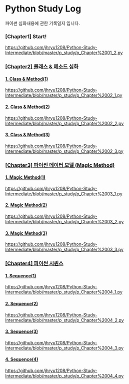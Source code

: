 <h1>Python Study Log</h1>
파이썬 심화내용에 관한 기록일지 입니다.

<h3>[Chapter1] Start!</h3>
<a href = "https://github.com/jhryu1208/Python-Study-Intermediate/blob/master/p_study/p_Chapter%2001_2.py">https://github.com/jhryu1208/Python-Study-Intermediate/blob/master/p_study/p_Chapter%2001_2.py

<h3>[Chapter2] 클래스 & 메소드 심화</h3>

<h4> 1. Class & Method(1) </h4>
<a href = "https://github.com/jhryu1208/Python-Study-Intermediate/blob/master/p_study/p_Chapter%2002_1.py">https://github.com/jhryu1208/Python-Study-Intermediate/blob/master/p_study/p_Chapter%2002_1.py

<h4> 2. Class & Method(2) </h4>
<a href = "https://github.com/jhryu1208/Python-Study-Intermediate/blob/master/p_study/p_Chapter%2002_2.py">https://github.com/jhryu1208/Python-Study-Intermediate/blob/master/p_study/p_Chapter%2002_2.py

<h4> 3. Class & Method(3) </h4>
<a href = "https://github.com/jhryu1208/Python-Study-Intermediate/blob/master/p_study/p_Chapter%2002_3.py">https://github.com/jhryu1208/Python-Study-Intermediate/blob/master/p_study/p_Chapter%2002_3.py

<h3>[Chapter3] 파이썬 데이터 모델 (Magic Method)</h3>

<h4> 1. Magic Method(1) </h4>
<a href = "https://github.com/jhryu1208/Python-Study-Intermediate/blob/master/p_study/p_Chapter%2003_1.py">https://github.com/jhryu1208/Python-Study-Intermediate/blob/master/p_study/p_Chapter%2003_1.py

<h4> 2. Magic Method(2) </h4>
<a href = "https://github.com/jhryu1208/Python-Study-Intermediate/blob/master/p_study/p_Chapter%2003_2.py">https://github.com/jhryu1208/Python-Study-Intermediate/blob/master/p_study/p_Chapter%2003_2.py

<h4> 3. Magic Method(3) </h4>
<a href = "https://github.com/jhryu1208/Python-Study-Intermediate/blob/master/p_study/p_Chapter%2003_3.py">https://github.com/jhryu1208/Python-Study-Intermediate/blob/master/p_study/p_Chapter%2003_3.py

<h3>[Chapter4] 파이썬 시퀀스</h3>
<h4> 1. Sequence(1) </h4>
<a href = "https://github.com/jhryu1208/Python-Study-Intermediate/blob/master/p_study/p_Chapter%2004_1.py">https://github.com/jhryu1208/Python-Study-Intermediate/blob/master/p_study/p_Chapter%2004_1.py

<h4> 2. Sequence(2) </h4>
<a href = "https://github.com/jhryu1208/Python-Study-Intermediate/blob/master/p_study/p_Chapter%2004_2.py">https://github.com/jhryu1208/Python-Study-Intermediate/blob/master/p_study/p_Chapter%2004_2.py

<h4> 3. Sequence(3) </h4>
<a href = "https://github.com/jhryu1208/Python-Study-Intermediate/blob/master/p_study/p_Chapter%2004_3.py">https://github.com/jhryu1208/Python-Study-Intermediate/blob/master/p_study/p_Chapter%2004_3.py

<h4> 4. Sequence(4) </h4>
<a href = "https://github.com/jhryu1208/Python-Study-Intermediate/blob/master/p_study/p_Chapter%2004_4.py">https://github.com/jhryu1208/Python-Study-Intermediate/blob/master/p_study/p_Chapter%2004_4.py
